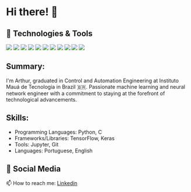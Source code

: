 # Hi there! 👋

<!--
**arthurkko/arthurkko** is a ✨ _special_ ✨ repository because its `README.md` (this file) appears on your GitHub profile.

Here are some ideas to get you started:

- 🔭 I’m currently working on ...
- 🌱 I’m currently learning ...
- 👯 I’m looking to collaborate on ...
- 🤔 I’m looking for help with ...
- 💬 Ask me about ...
- 📫 How to reach me: ...
- 😄 Pronouns: ...
- ⚡ Fun fact: ...
-->


## 🔧 Technologies & Tools
![](https://img.shields.io/badge/TensorFlow-FF6F00?style=for-the-badge&logo=tensorflow&logoColor=white)
![](https://img.shields.io/badge/Python-14354C?style=for-the-badge&logo=python&logoColor=white)
![](https://img.shields.io/badge/GIT-E44C30?style=for-the-badge&logo=git&logoColor=white)
![](https://img.shields.io/badge/GitHub-100000?style=for-the-badge&logo=github&logoColor=white)
![](https://img.shields.io/badge/Linux-FCC624?style=for-the-badge&logo=linux&logoColor=black)
![](https://img.shields.io/badge/Ubuntu-E95420?style=for-the-badge&logo=ubuntu&logoColor=white)
![](https://img.shields.io/badge/Windows-0078D6?style=for-the-badge&logo=windows&logoColor=white)
![](https://img.shields.io/badge/mac%20os-000000?style=for-the-badge&logo=apple&logoColor=white)
![](https://img.shields.io/badge/Visual_Studio_Code-0078D4?style=for-the-badge&logo=visual%20studio%20code&logoColor=white)
![](https://img.shields.io/badge/Colab-F9AB00?style=for-the-badge&logo=googlecolab&color=525252)
![](https://img.shields.io/badge/Notion-000000?style=for-the-badge&logo=notion&logoColor=white)


## Summary:
I'm Arthur, graduated in Control and Automation Engineering at Instituto Mauá de Tecnologia in Brazil 🇧🇷. Passionate machine learning and neural network engineer with a commitment to staying at the forefront of technological advancements.

## Skills:
* Programming Languages: Python, C
* Frameworks/Libraries: TensorFlow, Keras
* Tools: Jupyter, Git
* Languages: Portuguese, English


## 📱 Social Media

📫 How to reach me: [Linkedin](https://www.linkedin.com/in/arthurko/)
